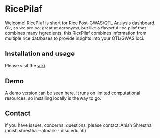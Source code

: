 # RicePilaf
Welcome! RicePilaf is short for Rice Post-GWAS/QTL Analysis dashboard. 
Ok, so we are not great at acronyms; but like a flavorful rice pilaf that combines many ingredients,
this RicePilaf combines information from multiple rice databases to provide insights into your QTL/GWAS loci. 


## Installation and usage
Please visit the [wiki](https://github.com/bioinfodlsu/rice-pilaf/wiki).

## Demo
A demo version can be seen [here](http://ricepilaf.bioinfodlsu.com/).
It runs on limited computational resources, so installing locally is the way to go.

## Contact
If you have issues, concerns, questions, please contact: Anish Shrestha (anish.shrestha --atmark-- dlsu.edu.ph)
